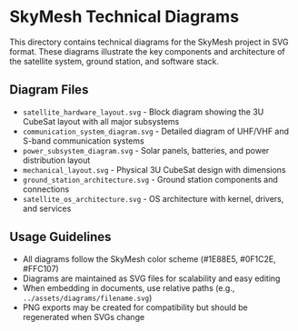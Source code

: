 # SkyMesh Technical Diagrams

This directory contains technical diagrams for the SkyMesh project in SVG format. These diagrams illustrate the key components and architecture of the satellite system, ground station, and software stack.

## Diagram Files

- `satellite_hardware_layout.svg` - Block diagram showing the 3U CubeSat layout with all major subsystems
- `communication_system_diagram.svg` - Detailed diagram of UHF/VHF and S-band communication systems
- `power_subsystem_diagram.svg` - Solar panels, batteries, and power distribution layout
- `mechanical_layout.svg` - Physical 3U CubeSat design with dimensions
- `ground_station_architecture.svg` - Ground station components and connections
- `satellite_os_architecture.svg` - OS architecture with kernel, drivers, and services

## Usage Guidelines

- All diagrams follow the SkyMesh color scheme (#1E88E5, #0F1C2E, #FFC107)
- Diagrams are maintained as SVG files for scalability and easy editing
- When embedding in documents, use relative paths (e.g., `../assets/diagrams/filename.svg`)
- PNG exports may be created for compatibility but should be regenerated when SVGs change

